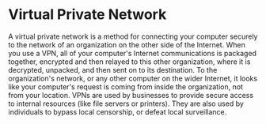 [Title]: # (Red Privada Virtual)
[Difficulty]: # (Principiante)
[Order]: # (130)

# Virtual Private Network

A virtual private network is a method for connecting your computer securely to the network of an organization on the other side of the Internet. When you use a VPN, all of your computer's Internet communications is packaged together, encrypted and then relayed to this other organization, where it is decrypted, unpacked, and then sent on to its destination. To the organization's network, or any other computer on the wider Internet, it looks like your computer's request is coming from inside the organization, not from your location. VPNs are used by businesses to provide secure access to internal resources (like file servers or printers). They are also used by individuals to bypass local censorship, or defeat local surveillance.